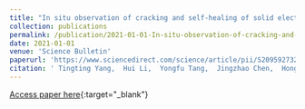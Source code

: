```yaml
---
title: "In situ observation of cracking and self-healing of solid electrolyte interphases during lithium deposition"
collection: publications
permalink: /publication/2021-01-01-In-situ-observation-of-cracking-and-self-healing-of-solid-electrolyte-interphases-during-lithium-deposition
date: 2021-01-01
venue: 'Science Bulletin'
paperurl: 'https://www.sciencedirect.com/science/article/pii/S2095927321003248'
citation: ' Tingting Yang,  Hui Li,  Yongfu Tang,  Jingzhao Chen,  Hongjun Ye,  Baolin Wang,  Yin Zhang,  Congcong Du,  Jingming Yao,  Baiyu Guo,  Tongde Shen,  Liqiang Zhang,  Ting Zhu,  Jianyu Huang, &quot;In situ observation of cracking and self-healing of solid electrolyte interphases during lithium deposition.&quot; Science Bulletin, 2021.'
---
```

[Access paper here](https://www.sciencedirect.com/science/article/pii/S2095927321003248){:target="_blank"}
